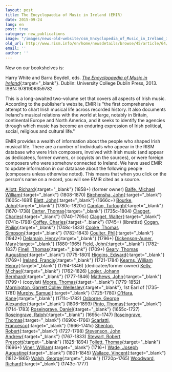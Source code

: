 ```yaml
---
layout: post
title: The Encyclopaedia of Music in Ireland (EMIR)
date: 2015-09-24
lang: en
post: true
category: new_publications
image: "/images/news-old-website/csm_Encyclopedia_of_Music_in_Ireland_337829a88f.jpg"
old_url: http://www.rism.info/en/home/newsdetails/browse/45/article/64/the-encyclopaedia-of-music-in-ireland-emir.html
email: ''
author: ''
---
```


New on our bookshelves is:

Harry White and Barra Boydell, eds. [_The Encyclopaedia of Music in Ireland_](http://www.ucdpress.ie/display.asp?isbn=9781906359782&){:target="_blank"}. Dublin: University College Dublin Press, 2013. ISBN: 9781906359782

This is a long-awaited two-volume set that covers all aspects of Irish music. According to the publisher's website, EMIR is "the first comprehensive attempt to chart Irish musical life across recorded history. It also documents Ireland's musical relations with the world at large, notably in Britain, continental Europe and North America, and it seeks to identify the agencies through which music has become an enduring expression of Irish political, social, religious and cultural life."

EMIR provides a wealth of information about the people who shaped Irish musical life. There are a number of individuals who appear in the RISM database who were Irish composers, involved with Irish music (and appear as dedicatees, former owners, or copyists on the sources), or were foreign composers who were somehow connected to Ireland. We have used EMIR to update information in our database about the following people (composers unless otherwise noted). This means that when you click on the person's name on a record, you will see EMIR cited as a source.

[Allott, Richard](https://opac.rism.info/search?id=700005854){:target="_blank"} (1858+) (former owner)
[Balfe, Michael William](https://opac.rism.info/search?View=rism&author=Balfe+Michael+William){:target="_blank"} (1808-1870)
[Birchensha, John](https://opac.rism.info/search?View=rism&author=Birchensha+John){:target="_blank"} (1605c-1681)
[Blett, John](https://opac.rism.info/search?View=rism&author=Blett+John){:target="_blank"} (1666c+)
[Bourke, John](https://opac.rism.info/search?View=rism&author=Bourke+John){:target="_blank"} (1780c-1820c)
[Carolan, Turlough](https://opac.rism.info/search?View=rism&author=Carolan+Turlough){:target="_blank"} (1670-1738)
[Carter, Thomas](https://opac.rism.info/search?View=rism&author=Carter+Thomas){:target="_blank"} (1735c-1804)
[Clagget, Charles](https://opac.rism.info/search?View=rism&author=Clagget+Charles){:target="_blank"} (1740-1795c)
[Clagget, Walter](https://opac.rism.info/search?View=rism&author=Clagget+Walter){:target="_blank"} (1741c-1798)
[Coffey, Charles](https://opac.rism.info/search?View=rism&q=Coffey+Charles){:target="_blank"} (1745+) (librettist)
[Cogan, Philip](https://opac.rism.info/search?View=rism&author=Cogan+Philip){:target="_blank"} (1748c-1833)
[Cooke, Thomas Simpson](https://opac.rism.info/search?View=rism&author=Cooke+Thomas+Simpson){:target="_blank"} (1782-1843)
[Coulter, Phil](https://opac.rism.info/search?View=rism&author=Coulter+Phil){:target="_blank"} (1942\*)
[Delamain, Henry](https://opac.rism.info/search?View=rism&author=Delamain+Henry){:target="_blank"} (1796+)
[Dickenson-Auner, Mary](https://opac.rism.info/search?View=rism&author=Dickenson+Auner+Mary){:target="_blank"} (1880-1965)
[Field, John](https://opac.rism.info/search?View=rism&author=Field+John){:target="_blank"} (1782-1837)
[Finell, Thomas](https://opac.rism.info/search?View=rism&author=Finell+Thomas){:target="_blank"} (1709+)
[Geary, Thomas Augustine](https://opac.rism.info/search?View=rism&author=Geary+Thomas+Augustine){:target="_blank"} (1775-1801)
[Higgins, Edward](https://opac.rism.info/search?View=rism&author=Higgins+Edward){:target="_blank"} (1769+)
[Ireland, Francis](https://opac.rism.info/search?View=rism&author=Ireland+Francis){:target="_blank"} (1721-1784)
[Kearns, William Henry](https://opac.rism.info/search?View=rism&q=Kearns+William+Henry){:target="_blank"} (1794-1846) (dedicatee/former owner)
[Kelly, Michael](https://opac.rism.info/search?View=rism&author=Kelly+Michael){:target="_blank"} (1762-1826)
[Logier, Johann Bernhard](https://opac.rism.info/search?View=rism&author=Logier+Johann+Bernhard){:target="_blank"} (1777-1846)
[Mathews, John](https://opac.rism.info/search?View=rism&q=Mathews+John&year=1799){:target="_blank"} (1799+) (copyist)
[Moore, Thomas](https://opac.rism.info/search?View=rism&author=Moore+Thomas){:target="_blank"} (1779-1852)
[Mornington, Garrett Colley Wellesley](https://opac.rism.info/search?View=rism&author=Mornington+Garrett+Colley+Wellesley){:target="_blank"}, 1st Earl of (1735-1781)
[Murphy, Samuel](https://opac.rism.info/search?View=rism&author=Murphy+Samuel){:target="_blank"} (1725-1780)
[O'Hara, Kane](https://opac.rism.info/search?View=rism&author=O'Hara+Kane){:target="_blank"} (1711c-1782)
[Osborne, George Alexander](https://opac.rism.info/search?View=rism&author=Osborne+George+Alexander){:target="_blank"} (1806-1893)
[Pinto, Thomas](https://opac.rism.info/search?View=rism&author=Pinto+Thomas){:target="_blank"} (1714-1783)
[Roseingrave, Daniel](https://opac.rism.info/search?View=rism&author=Roseingrave+Daniel){:target="_blank"} (1655c-1727)
[Roseingrave, Ralph](https://opac.rism.info/search?View=rism&author=Roseingrave+Ralph){:target="_blank"} (1695c-1747)
[Roseingrave, Thomas](https://opac.rism.info/search?View=rism&author=Roseingrave+Thomas){:target="_blank"} (1690c-1766)
[Scarlatti, Francesco](https://opac.rism.info/search?View=rism&author=Scarlatti+Francesco){:target="_blank"} (1666-1741c)
[Shenton, Robert](https://opac.rism.info/search?View=rism&author=Shenton+Robert){:target="_blank"} (1727-1798)
[Stevenson, John Andrew](https://opac.rism.info/search?View=rism&author=Stevenson+John+Andrew){:target="_blank"} (1767-1833)
[Stewart, Robert Prescott](https://opac.rism.info/search?View=rism&author=Stewart+Robert+Prescott){:target="_blank"} (1825-1894)
[Tollett, Thomas](https://opac.rism.info/search?View=rism&author=Tollett+Thomas){:target="_blank"} (1696+)
[Viner, William](https://opac.rism.info/search?View=rism&author=Viner+William){:target="_blank"} (1716+)
[Wade, Joseph Augustine](https://opac.rism.info/search?View=rism&author=Wade+Joseph+Augustine){:target="_blank"} (1801-1845)
[Wallace, Vincent](https://opac.rism.info/search?View=rism&author=Wallace+Vincent){:target="_blank"} (1812-1865)
[Walsh, George](https://opac.rism.info/search?View=rism&author=Walsh+George){:target="_blank"} (1720p-1765)
[Woodward, Richard](https://opac.rism.info/search?View=rism&author=Woodward+Richard){:target="_blank"} (1743c-1777)